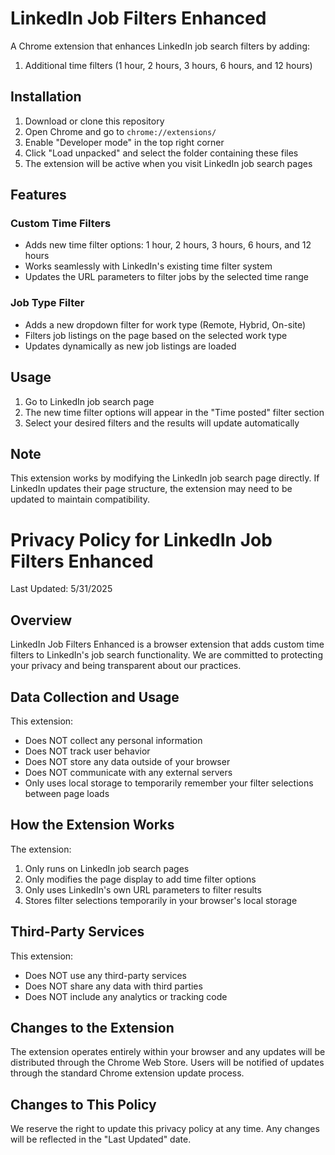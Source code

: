 # LinkedIn Job Filters Enhanced

A Chrome extension that enhances LinkedIn job search filters by adding:
1. Additional time filters (1 hour, 2 hours, 3 hours, 6 hours, and 12 hours)

## Installation

1. Download or clone this repository
2. Open Chrome and go to `chrome://extensions/`
3. Enable "Developer mode" in the top right corner
4. Click "Load unpacked" and select the folder containing these files
5. The extension will be active when you visit LinkedIn job search pages

## Features

### Custom Time Filters
- Adds new time filter options: 1 hour, 2 hours, 3 hours, 6 hours, and 12 hours
- Works seamlessly with LinkedIn's existing time filter system
- Updates the URL parameters to filter jobs by the selected time range

### Job Type Filter
- Adds a new dropdown filter for work type (Remote, Hybrid, On-site)
- Filters job listings on the page based on the selected work type
- Updates dynamically as new job listings are loaded

## Usage

1. Go to LinkedIn job search page
2. The new time filter options will appear in the "Time posted" filter section
3. Select your desired filters and the results will update automatically

## Note

This extension works by modifying the LinkedIn job search page directly. If LinkedIn updates their page structure, the extension may need to be updated to maintain compatibility. 

# Privacy Policy for LinkedIn Job Filters Enhanced

Last Updated: 5/31/2025

## Overview
LinkedIn Job Filters Enhanced is a browser extension that adds custom time filters to LinkedIn's job search functionality. We are committed to protecting your privacy and being transparent about our practices.

## Data Collection and Usage
This extension:
- Does NOT collect any personal information
- Does NOT track user behavior
- Does NOT store any data outside of your browser
- Does NOT communicate with any external servers
- Only uses local storage to temporarily remember your filter selections between page loads

## How the Extension Works
The extension:
1. Only runs on LinkedIn job search pages
2. Only modifies the page display to add time filter options
3. Only uses LinkedIn's own URL parameters to filter results
4. Stores filter selections temporarily in your browser's local storage

## Third-Party Services
This extension:
- Does NOT use any third-party services
- Does NOT share any data with third parties
- Does NOT include any analytics or tracking code

## Changes to the Extension
The extension operates entirely within your browser and any updates will be distributed through the Chrome Web Store. Users will be notified of updates through the standard Chrome extension update process.

## Changes to This Policy
We reserve the right to update this privacy policy at any time. Any changes will be reflected in the "Last Updated" date.

